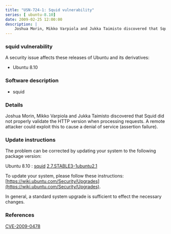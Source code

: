 ```yaml
---
title: "USN-724-1: Squid vulnerability"
series: [ ubuntu-8.10]
date: 2009-02-25 12:00:00
description: |
    Joshua Morin, Mikko Varpiola and Jukka Taimisto discovered that Squid did not properly validate the HTTP version when processing requests. A remote attacker could exploit this to cause a denial of service (assertion failure). 
--- 
```

 
### squid vulnerability

A security issue affects these releases of Ubuntu and its derivatives:

* Ubuntu 8.10

### Software description

* squid 

### Details

Joshua Morin, Mikko Varpiola and Jukka Taimisto discovered that Squid did not properly validate the HTTP version when processing requests. A remote attacker could exploit this to cause a denial of service (assertion failure). 

### Update instructions

The problem can be corrected by updating your system to the following package version:

Ubuntu 8.10
 : [squid](https://launchpad.net/ubuntu/+source/squid) <span> [2.7.STABLE3-1ubuntu2.1](https://launchpad.net/ubuntu/+source/squid/2.7.STABLE3-1ubuntu2.1) </span> 

To update your system, please follow these instructions: [https://wiki.ubuntu.com/Security/Upgrades](https://wiki.ubuntu.com/Security/Upgrades).

In general, a standard system upgrade is sufficient to effect the necessary changes. 

### References

 [CVE-2009-0478](http://people.ubuntu.com/~ubuntu-security/cve/CVE-2009-0478)
 
